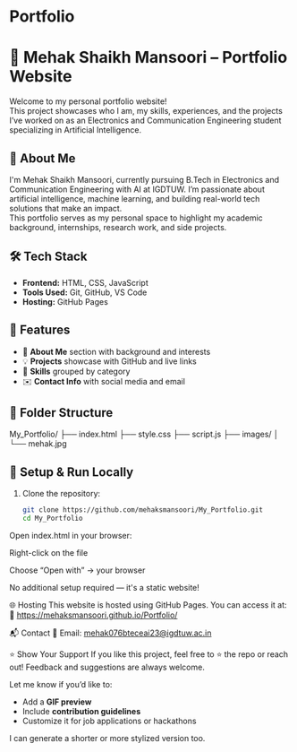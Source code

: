 # Portfolio
# 💼 Mehak Shaikh Mansoori – Portfolio Website

Welcome to my personal portfolio website!  
This project showcases who I am, my skills, experiences, and the projects I’ve worked on as an Electronics and Communication Engineering student specializing in Artificial Intelligence.



## 📌 About Me

I'm Mehak Shaikh Mansoori, currently pursuing B.Tech in Electronics and Communication Engineering with AI at IGDTUW. I’m passionate about artificial intelligence, machine learning, and building real-world tech solutions that make an impact.  
This portfolio serves as my personal space to highlight my academic background, internships, research work, and side projects.


## 🛠 Tech Stack

- **Frontend:** HTML, CSS, JavaScript
- **Tools Used:** Git, GitHub, VS Code
- **Hosting:** GitHub Pages


## 📂 Features

- 📄 **About Me** section with background and interests  
- 💡 **Projects** showcase with GitHub and live links  
- 🧠 **Skills** grouped by category  
- ✉️ **Contact Info** with social media and email



## 🧩 Folder Structure

My_Portfolio/
├── index.html
├── style.css
├── script.js
├── images/
│ └── mehak.jpg



## 🧪 Setup & Run Locally

1. Clone the repository:
   ```bash
   git clone https://github.com/mehaksmansoori/My_Portfolio.git
   cd My_Portfolio
Open index.html in your browser:

Right-click on the file

Choose “Open with” → your browser

No additional setup required — it's a static website!

🌐 Hosting
This website is hosted using GitHub Pages.
You can access it at:
🔗 https://mehaksmansoori.github.io/Portfolio/

📬 Contact
📧 Email: mehak076bteceai23@igdtuw.ac.in

⭐️ Show Your Support
If you like this project, feel free to ⭐️ the repo or reach out! Feedback and suggestions are always welcome.


Let me know if you’d like to:
- Add a **GIF preview**
- Include **contribution guidelines**
- Customize it for job applications or hackathons

I can generate a shorter or more stylized version too.
